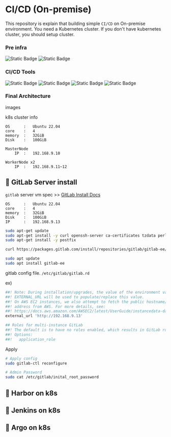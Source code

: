 # CI/CD (On-premise)

This repository is explain that building simple `CI/CD` on On-premise environment. You need a Kubernetes cluster. If you don't have kubernetes cluster, you should setup cluster.

### **Pre infra**

![Static Badge](https://img.shields.io/badge/kubernetes-1.30.0-%23326CE5?logo=kubernetes&labelColor=white)
![Static Badge](https://img.shields.io/badge/helm-3.17.1-%230F1689?logo=helm&logoColor=%230F1689&labelColor=white)

### **CI/CD Tools**

![Static Badge](https://img.shields.io/badge/gitlab-17.10-%23FC6D26?logo=gitlab&logoColor=%23FC6D26&labelColor=white)
![Static Badge](https://img.shields.io/badge/harbor-2.12.0-%2360B932?logo=harbor&logoColor=%2360B932&labelColor=white)
![Static Badge](https://img.shields.io/badge/jenkins-2.492-%23D24939?logo=jenkins&logoColor=%23D24939&labelColor=white)
![Static Badge](https://img.shields.io/badge/argo-0.0.0-%23FC6D26?logo=argo&logoColor=%23EF7B4D&labelColor=white)

### **Final Architecture**

<dev>images</dev>

k8s cluster info
```
OS      :   Ubuntu 22.04
core    :   4
memory  :   32GiB
Disk    :   100GiB

MasterNode
    IP  :   192.168.9.10

WorkerNode x2
    IP  :   192.168.9.11~12
```

## **🧩 GitLab Server install**

`gitlab` server vm spec >> [GitLab Install Docs](https://about.gitlab.com/install/#ubuntu)

```
OS      :   Ubuntu 22.04
core    :   4
memory  :   32GiB
Disk    :   100GiB
IP      :   192.168.9.13
```

```bash
sudo apt-get update
sudo apt-get install -y curl openssh-server ca-certificates tzdata perl
sudo apt-get install -y postfix

curl https://packages.gitlab.com/install/repositories/gitlab/gitlab-ee/script.deb.sh | sudo bash

sudo apt update
sudo apt install gitlab-ee
```

gitlab config file. `/etc/gitlab/gitlab.rd`

ex)
```rb
##! Note: During installation/upgrades, the value of the environment variable
##! EXTERNAL_URL will be used to populate/replace this value.
##! On AWS EC2 instances, we also attempt to fetch the public hostname/IP
##! address from AWS. For more details, see:
##! https://docs.aws.amazon.com/AWSEC2/latest/UserGuide/instancedata-data-retrieval.html
external_url 'http://192.168.9.13'

## Roles for multi-instance GitLab
##! The default is to have no roles enabled, which results in GitLab running as an all-in-one instance.
##! Options:
##!   application_role
```
Apply
```bash
# Apply config
sudo gitlab-ctl reconfigure

# Admin Password
sudo cat /etc/gitlab/inital_root_password
```

## **🧩 Harbor on k8s**

## **🧩 Jenkins on k8s**

## **🧩 Argo on k8s**